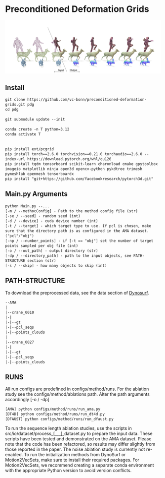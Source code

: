 
# Preconditioned Deformation Grids
![](assets/teaser.jpg)

## Install
```
git clone https://github.com/vc-bonn/preconditioned-deformation-grids.git pdg
cd pdg

git submodule update --init

conda create -n T python=3.12
conda activate T


pip install ext/pcgrid
pip install torch==2.6.0 torchvision==0.21.0 torchaudio==2.6.0 --index-url https://download.pytorch.org/whl/cu126
pip install tqdm tensorboard scikit-learn charonload cmake gpytoolbox imageio matplotlib ninja open3d opencv-python pykdtree trimesh pymeshlab openmesh tensorboardx
pip install "git+https://github.com/facebookresearch/pytorch3d.git"
```

## Main.py Arguments
```
python Main.py --...
[-m / --methocConfig] - Path to the method config file (str)
[-se / --seed] - random seed (int)
[-d / --device] - cuda device number (int)
[-t / --target] - which target type to use. If pcl is chosen, make sure that the directory path is as configured in the AMA dataset. ("pcl"/"obj")
[-np / --number_points] - if [-t == "obj"] set the number of target points sampled per obj file (int)
[-o / --out_path] - output directory (str)
[-dp / --directory_path] - path to the input objects, see PATH-STRUCTURE section (str)
[-s / --skip] - how many objects to skip (int)
```

## PATH-STRUCTURE
To download the preprocessed data, see the data section of [Dynosurf](https://github.com/yaoyx689/DynoSurf?tab=readme-ov-file).
``` 
--AMA
|
|--crane_0010
|-|
|-|--gt
|-|--pcl_seqs
|-|--points_clouds
|
|--crane_0027
|-|
|-|--gt
|-|--pcl_seqs
|-|--points_clouds
```

## RUNS
All run configs are predefined in configs/method/runs. For the ablation study see the configs/method/ablations path. Alter the path arguments accordingly [-o / -dp]
``` 
[AMA] python configs/method/runs/run_ama.py
[DT4D] python configs/method/runs/run_dt4d.py
[DFAUST] python configs/method/runs/run_dfaust.py
```

To run the sequence length ablation studies, use the scripts in src/io/dataset/process_[___]_dataset.py to prepare the input data. These scripts have been tested and demonstrated on the AMA dataset. Please note that the code has been refactored, so results may differ slightly from those reported in the paper. The noise ablation study is currently not re-enabled.
To run the initialization methods from DynoSurf or Motion2VecSets, make sure to install their required packages. For Motion2VecSets, we recommend creating a separate conda environment with the appropriate Python version to avoid version conflicts.

